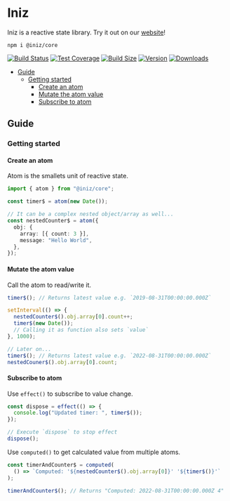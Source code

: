 # Iniz

Iniz is a reactive state library. Try it out on our [website](https://iniz.netlify.app)!

`npm i @iniz/core`

[![Build Status](https://img.shields.io/github/workflow/status/inizio/iniz/CI/main?style=flat&colorA=28282B&colorB=28282B)](https://github.com/inizio/iniz/actions?query=workflow%3ACI)
[![Test Coverage](https://img.shields.io/codecov/c/github/inizio/iniz/main?token=qiX91NsrLE&label=coverage&style=flat&colorA=28282B&colorB=28282B)](https://codecov.io/gh/IniZio/iniz)
[![Build Size](https://img.shields.io/bundlephobia/minzip/@iniz/core?label=bundle%20size&style=flat&colorA=28282B&colorB=28282B)](https://bundlephobia.com/package/@iniz/core)
[![Version](https://img.shields.io/npm/v/@iniz/core?style=flat&colorA=28282B&colorB=28282B)](https://www.npmjs.com/package/@iniz/core)
[![Downloads](https://img.shields.io/npm/dt/@iniz/core.svg?style=flat&colorA=28282B&colorB=28282B)](https://www.npmjs.com/package/@iniz/core)

- [Guide](#guide)
  - [Getting started](#getting-started)
    - [Create an atom](#create-an-atom)
    - [Mutate the atom value](#mutate-the-atom-value)
    - [Subscribe to atom](#subscribe-to-atom)

## Guide

### Getting started

#### Create an atom

Atom is the smallets unit of reactive state.

```ts
import { atom } from "@iniz/core";

const timer$ = atom(new Date());

// It can be a complex nested object/array as well...
const nestedCounter$ = atom({
  obj: {
    array: [{ count: 3 }],
    message: "Hello World",
  },
});
```

#### Mutate the atom value

Call the atom to read/write it.

```ts
timer$(); // Returns latest value e.g. `2019-08-31T00:00:00.000Z`

setInterval(() => {
  nestedCounter$().obj.array[0].count++;
  timer$(new Date());
  // Calling it as function also sets `value`
}, 1000);

// Later on...
timer$(); // Returns latest value e.g. `2022-08-31T00:00:00.000Z`
nestedCouner$().obj.array[0].count;
```

#### Subscribe to atom

Use `effect()` to subscribe to value change.

```ts
const dispose = effect(() => {
  console.log("Updated timer: ", timer$());
});

// Execute `dispose` to stop effect
dispose();
```

Use `computed()` to get calculated value from multiple atoms.

```ts
const timerAndCounter$ = computed(
  () => `Computed: '${nestedCounter$().obj.array[0]}' '${timer$()}'`
);

timerAndCounter$(); // Returns "Computed: 2022-08-31T00:00:00.000Z 4"
```
